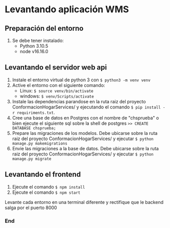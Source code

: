 # Levantando aplicación WMS

## Preparación del entorno
1. Se debe tener instalado:
    - Python 3.10.5
    - node v16.16.0

## Levantando el servidor web api
1. Instale el entorno virtual de python 3 con `$ python3 -m venv venv`
2. Active el entorno con el siguiente comando:
    - Linux: `$ source venv/bin/activate`
    - windows: `$ venv/Scripts/activate`
3. Instale las dependencias parandose en la ruta raiz del proyecto ConformacionHogarServices/ y ejecutando el comando `$ pip install -r requiriments.txt`.
4. Cree una base de datos en Postgres con el nombre de "chsprueba" o bien ejecute el siguiente sql sobre la shell de postgres `>> CREATE DATABASE chsprueba;`
5. Prepare las migraciones de los modelos. Debe ubicarse sobre la ruta raiz del proyecto ConformacionHogarServices/ y ejecutar `$ python manage.py makemigrations`
6. Envie las migraciones a la base de datos. Debe ubicarse sobre la ruta raiz del proyecto ConformacionHogarServices/ y ejecutar `$ python manage.py migrate`

## Levantando el frontend
1. Ejecute el comando `$ npm install`
2. Ejecute el comando `$ npm start`

Levante cada entorno en una terminal diferente y rectifique que le backend salga por el puerto 8000

### End